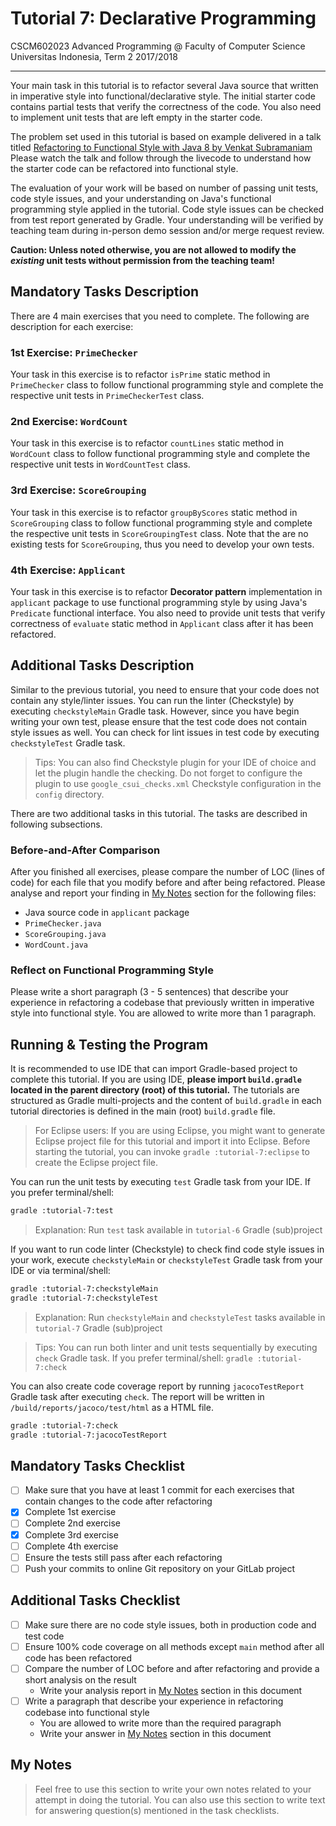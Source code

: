 # Tutorial 7: Declarative Programming

CSCM602023 Advanced Programming @ Faculty of Computer Science Universitas
Indonesia, Term 2 2017/2018

* * *

Your main task in this tutorial is to refactor several Java source that written
in imperative style into functional/declarative style. The initial starter code
contains partial tests that verify the correctness of the code. You also need to
implement unit tests that are left empty in the starter code.

The problem set used in this tutorial is based on example delivered in a talk
titled [Refactoring to Functional Style with Java 8 by Venkat Subramaniam](https://www.youtube.com/watch?v=wjF1WqGhoQI)
Please watch the talk and follow through the livecode to understand how the
starter code can be refactored into functional style.

The evaluation of your work will be based on number of passing unit tests,
code style issues, and your understanding on Java's functional programming
style applied in the tutorial. Code style issues can be checked from test
report generated by Gradle. Your understanding will be verified by teaching
team during in-person demo session and/or merge request review.

**Caution: Unless noted otherwise, you are not allowed to modify the _existing_
unit tests without permission from the teaching team!**

## Mandatory Tasks Description

There are 4 main exercises that you need to complete. The following are
description for each exercise:

### 1st Exercise: `PrimeChecker`

Your task in this exercise is to refactor `isPrime` static method in
`PrimeChecker` class to follow functional programming style and complete
the respective unit tests in `PrimeCheckerTest` class.

### 2nd Exercise: `WordCount`

Your task in this exercise is to refactor `countLines` static method in
`WordCount` class to follow functional programming style and complete the
respective unit tests in `WordCountTest` class.

### 3rd Exercise: `ScoreGrouping`

Your task in this exercise is to refactor `groupByScores` static method in
`ScoreGrouping` class to follow functional programming style and complete the
respective unit tests in `ScoreGroupingTest` class. Note that the are no
existing tests for `ScoreGrouping`, thus you need to develop your own tests.

### 4th Exercise: `Applicant`

Your task in this exercise is to refactor **Decorator pattern** implementation
in `applicant` package to use functional programming style by using Java's
`Predicate` functional interface. You also need to provide unit tests that
verify correctness of `evaluate` static method in `Applicant` class after
it has been refactored.

## Additional Tasks Description

Similar to the previous tutorial, you need to ensure that your code does not
contain any style/linter issues. You can run the linter (Checkstyle) by
executing `checkstyleMain` Gradle task. However, since you have begin writing
your own test, please ensure that the test code does not contain style issues
as well. You can check for lint issues in test code by executing
`checkstyleTest` Gradle task.

> Tips: You can also find Checkstyle plugin for your IDE of choice and let
> the plugin handle the checking. Do not forget to configure the plugin to
> use `google_csui_checks.xml` Checkstyle configuration in the `config`
> directory.

There are two additional tasks in this tutorial. The tasks are described in
following subsections.

### Before-and-After Comparison

After you finished all exercises, please compare the number of LOC (lines of
code) for each file that you modify before and after being refactored. Please
analyse and report your finding in [My Notes](#my-notes) section for the
following files:

- Java source code in `applicant` package
- `PrimeChecker.java`
- `ScoreGrouping.java`
- `WordCount.java`

### Reflect on Functional Programming Style

Please write a short paragraph (3 - 5 sentences) that describe your experience
in refactoring a codebase that previously written in imperative style into
functional style. You are allowed to write more than 1 paragraph.

## Running & Testing the Program

It is recommended to use IDE that can import Gradle-based project to complete this
tutorial. If you are using IDE, **please import `build.gradle` located in the
parent directory (root) of this tutorial.** The tutorials are structured as
Gradle multi-projects and the content of `build.gradle` in each tutorial
directories is defined in the main (root) `build.gradle` file.

> For Eclipse users: If you are using Eclipse, you might want to generate
> Eclipse project file for this tutorial and import it into Eclipse.
> Before starting the tutorial, you can invoke `gradle :tutorial-7:eclipse`
> to create the Eclipse project file.

You can run the unit tests by executing `test` Gradle task from your IDE. If you
prefer terminal/shell:

```bash
gradle :tutorial-7:test
```

> Explanation: Run `test` task available in `tutorial-6` Gradle (sub)project

If you want to run code linter (Checkstyle) to check find code style issues in
your work, execute `checkstyleMain` or `checkstyleTest` Gradle task from your IDE
or via terminal/shell:

```bash
gradle :tutorial-7:checkstyleMain
gradle :tutorial-7:checkstyleTest
```

> Explanation: Run `checkstyleMain` and `checkstyleTest` tasks available in
> `tutorial-7` Gradle (sub)project

> Tips: You can run both linter and unit tests sequentially by executing `check`
> Gradle task. If you prefer terminal/shell: `gradle :tutorial-7:check`

You can also create code coverage report by running `jacocoTestReport` Gradle
task after executing `check`. The report will be written in
`/build/reports/jacoco/test/html` as a HTML file.

```bash
gradle :tutorial-7:check
gradle :tutorial-7:jacocoTestReport
```

## Mandatory Tasks Checklist

- [ ] Make sure that you have at least 1 commit for each exercises that contain
changes to the code after refactoring
- [X] Complete 1st exercise
- [ ] Complete 2nd exercise
- [X] Complete 3rd exercise
- [ ] Complete 4th exercise
- [ ] Ensure the tests still pass after each refactoring
- [ ] Push your commits to online Git repository on your GitLab project

## Additional Tasks Checklist

- [ ] Make sure there are no code style issues, both in production code and
test code
- [ ] Ensure 100% code coverage on all methods except `main` method after all
code has been refactored
- [ ] Compare the number of LOC before and after refactoring and provide
a short analysis on the result
    - Write your analysis report in [My Notes](#my-notes) section in this
    document
- [ ] Write a paragraph that describe your experience in refactoring codebase
into functional style
    - You are allowed to write more than the required paragraph
    - Write your answer in [My Notes](#my-notes) section in this document

## My Notes

> Feel free to use this section to write your own notes related to your attempt
> in doing the tutorial. You can also use this section to write text for
> answering question(s) mentioned in the task checklists.
